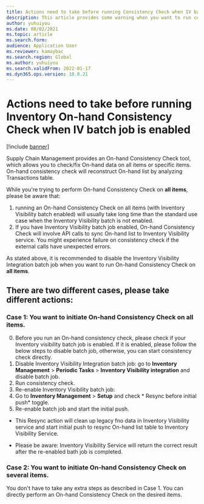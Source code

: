 ```yaml
---
title: Actions need to take before running Consistency Check when IV batch job is enabled
description: This article provides some warning when you want to run consistency check. 
author: yuhuiyou
ms.date: 08/02/2021
ms.topic: article
ms.search.form:
audience: Application User
ms.reviewer: kamaybac
ms.search.region: Global
ms.author: yuhuiyou
ms.search.validFrom: 2022-01-17
ms.dyn365.ops.version: 10.0.21
---
```


# Actions need to take before running Inventory On-hand Consistency Check when IV batch job is enabled


[!include [banner](../includes/banner.md)]

Supply Chain Management provides an On-hand Consistency Check tool, which allows you to check/fix On-hand data on all items or specific items. On-hand consistency check will reconstruct On-hand list by analyzing Transactions table. 

While you're trying to perform On-hand Consistency Check on **all items**, please be aware that: 
1. running an On-hand Consistency Check on all items (with Inventory Visibility batch enabled) will usually take long time than the standard use case when the Inventory Visibility batch is not enabled. 
2. If you have Inventory Visibility batch job enabled, On-hand Consistency Check will involve API calls to sync On-hand list to Inventory Visibility service. You might experience failure on consistency check if the external calls have unexpected errors.  

As stated above, it is recommended to disable the Inventory Visibility Integration batch job when you want to run On-hand Consistency Check on **all items**.

## There are two different cases, please take different actions:

### Case 1: You want to initiate On-hand Consistency Check on all items.
0. Before you run an On-hand consistency check, please check if your Inventory visibility batch job is enabled. If it is enabled, please follow the below steps to disable batch job, otherwise, you can start consistency check directly. 
1. Disable Inventory Visibility Integration batch job: go to **Inventory Management** > **Periodic Tasks** > **Inventory Visibility integration** and disable batch job.
2. Run consistency check.
3. Re-enable Inventory Visibility batch job: 
1. Go to **Inventory Management** > **Setup** and check * Resync before initial push* toggle. 
2. Re-enable batch job and start the initial push. 
- This Resync action will clean up legacy fno data in Inventory Visibility service and start initial push to resync On-hand list table to Inventory Visibility Service.
* Please be aware: Inventory Visibility Service will return the correct result after the re-enabled bath job is completed.

### Case 2: You want to initiate On-hand Consistency Check on several items.
You don't have to take any extra steps as described in Case 1. You can directly perform an On-hand Consistency Check on the desired items.

